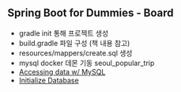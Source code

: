 ## Spring Boot for Dummies - Board
* gradle init 통해 프로젝트 생성
* build.gradle 파일 구성 (책 내용 참고)
* resources/mappers/create.sql 생성
* mysql docker 데몬 기동 seoul_popular_trip
* [Accessing data w/ MySQL](https://spring.io/guides/gs/accessing-data-mysql/)
* [Initialize Database](https://docs.spring.io/spring-boot/docs/2.1.18.RELEASE/reference/html/howto-database-initialization.html)